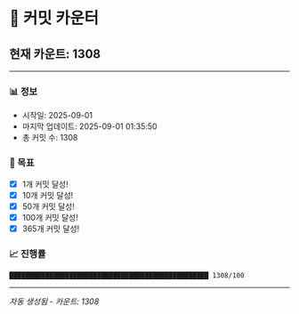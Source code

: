 # 🔢 커밋 카운터

## 현재 카운트: 1308

---

### 📊 정보
- 시작일: 2025-09-01
- 마지막 업데이트: 2025-09-01 01:35:50
- 총 커밋 수: 1308

### 🎯 목표
- [x] 1개 커밋 달성!
- [x] 10개 커밋 달성!
- [x] 50개 커밋 달성!
- [x] 100개 커밋 달성!
- [x] 365개 커밋 달성!

### 📈 진행률
```
██████████████████████████████████████████████████ 1308/100
```

---
*자동 생성됨 - 카운트: 1308*
